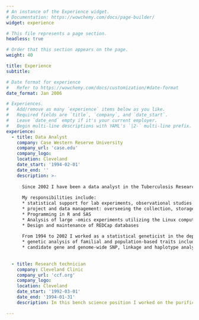 ```yaml
---
# An instance of the Experience widget.
# Documentation: https://wowchemy.com/docs/page-builder/
widget: experience

# This file represents a page section.
headless: true

# Order that this section appears on the page.
weight: 40

title: Experience
subtitle:

# Date format for experience
#   Refer to https://wowchemy.com/docs/customization/#date-format
date_format: Jan 2006

# Experiences.
#   Add/remove as many `experience` items below as you like.
#   Required fields are `title`, `company`, and `date_start`.
#   Leave `date_end` empty if it's your current employer.
#   Begin multi-line descriptions with YAML's `|2-` multi-line prefix.
experience:
  - title: Data Analyst
    company: Case Western Reserve University
    company_url: 'case.edu'
    company_logo: 
    location: Cleveland
    date_start: '1994-02-01'
    date_end: ''
    description: >-
    
      Since 2002 I have been a data analyst in the Tuberculosis Research Unit at CWRU. 
      
      My responsibilities include:
      * statistical support for lab experiments, observational studies and clinical trials. 
      * project and data management: overseeing the collection, storage and analysis of study data. 
      * Programming in R and SAS 
      * Analysis of large -omics experiments utilizing the Linux computing cluster at CWRU
      * Design and maintenance of REDCap databases
      
      From 1994 to 2002 I worked as a statistical geneticist in the department of Population and      Quantitative Health Sciences at CWRU where I performed:
      * genetic analysis of familial and population-based traits including bipolar disorder, prostate cancer, and hypertension
      * candidate gene and genome-wide SNP, linkage and haplotype analysis
      
        
  - title: Research technician
    company: Cleveland Clinic
    company_url: 'ccf.org'
    company_logo: 
    location: Cleveland
    date_start: '1992-03-01'
    date_end: '1994-01-31'
    description: In this bench science position I worked on the purification and characterization of proteins. I am proficient in liquid chromatography, mammalian cell culture, and molecular biology.

---
```

